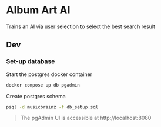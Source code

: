 # Album Art AI

Trains an AI via user selection to select the best search result


## Dev

### Set-up database

Start the postgres docker container

```bash
docker compose up db pgadmin
```

Create postgres schema

```bash
psql -d musicbrainz -f db_setup.sql
```

> The pgAdmin UI is accessible at http://localhost:8080